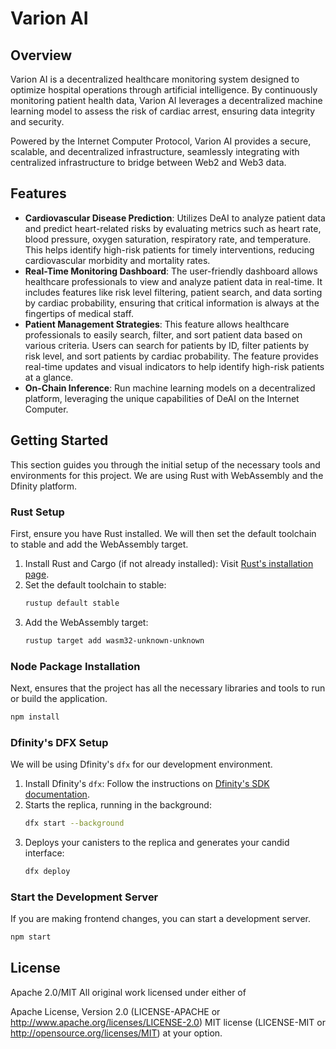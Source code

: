 # Varion AI



## Overview

Varion AI is a decentralized healthcare monitoring system designed to optimize hospital operations through artificial intelligence. By continuously monitoring patient health data, Varion AI leverages a decentralized machine learning model to assess the risk of cardiac arrest, ensuring data integrity and security. 

Powered by the Internet Computer Protocol, Varion AI provides a secure, scalable, and decentralized infrastructure, seamlessly integrating with centralized infrastructure to bridge between Web2 and Web3 data.


## Features

- **Cardiovascular Disease Prediction**: Utilizes DeAI to analyze patient data and predict heart-related risks by evaluating metrics such as heart rate, blood pressure, oxygen saturation, respiratory rate, and temperature. This helps identify high-risk patients for timely interventions, reducing cardiovascular morbidity and mortality rates.
- **Real-Time Monitoring Dashboard**: The user-friendly dashboard allows healthcare professionals to view and analyze patient data in real-time. It includes features like risk level filtering, patient search, and data sorting by cardiac probability, ensuring that critical information is always at the fingertips of medical staff.
- **Patient Management Strategies**: This feature allows healthcare professionals to easily search, filter, and sort patient data based on various criteria. Users can search for patients by ID, filter patients by risk level, and sort patients by cardiac probability. The feature provides real-time updates and visual indicators to help identify high-risk patients at a glance.
- **On-Chain Inference**: Run machine learning models on a decentralized platform, leveraging the unique capabilities of DeAI on the Internet Computer.


## Getting Started

This section guides you through the initial setup of the necessary tools and environments for this project. We are using Rust with WebAssembly and the Dfinity platform.

### Rust Setup

First, ensure you have Rust installed. We will then set the default toolchain to stable and add the WebAssembly target.

1. Install Rust and Cargo (if not already installed): Visit [Rust's installation page](https://www.rust-lang.org/tools/install).
2. Set the default toolchain to stable:
   ```bash
   rustup default stable
   ```
3. Add the WebAssembly target:
   ```bash
   rustup target add wasm32-unknown-unknown
   ```

### Node Package Installation
Next, ensures that the project has all the necessary libraries and tools to run or build the application.
```bash
npm install
```

### Dfinity's DFX Setup

We will be using Dfinity's `dfx` for our development environment.

1. Install Dfinity's `dfx`: Follow the instructions on [Dfinity's SDK documentation](https://sdk.dfinity.org/docs/quickstart/quickstart.html).
2. Starts the replica, running in the background:
   ```bash
   dfx start --background
   ```
3. Deploys your canisters to the replica and generates your candid interface:
   ```bash
   dfx deploy
   ```

### Start the Development Server
If you are making frontend changes, you can start a development server.
```bash
npm start
```


## License

Apache 2.0/MIT
All original work licensed under either of

Apache License, Version 2.0 (LICENSE-APACHE or http://www.apache.org/licenses/LICENSE-2.0)
MIT license (LICENSE-MIT or http://opensource.org/licenses/MIT) at your option.